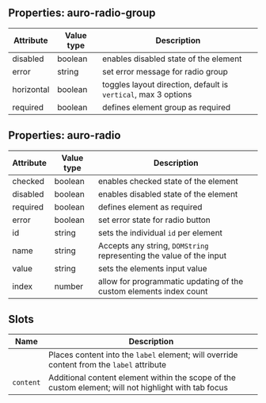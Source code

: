 ## Properties: auro-radio-group

| Attribute | Value type | Description |
|----|----|----
| disabled | boolean | enables disabled state of the element |
| error | string | set error message for radio group |
| horizontal | boolean | toggles layout direction, default is `vertical`, max 3 options |
| required | boolean | defines element group as required|

## Properties: auro-radio

| Attribute | Value type |Description |
|----|----|----
| checked | boolean | enables checked state of the element |
| disabled | boolean | enables disabled state of the element |
| required | boolean | defines element as required |
| error | boolean | set error state for radio button |
| id | string | sets the individual `id` per element |
| name | string | Accepts any string, `DOMString` representing the value of the input |
| value | string | sets the elements input value |
| index | number | allow for programmatic updating of the custom elements index count |

## Slots

| Name      | Description                                |
|-----------|--------------------------------------------|
|  | Places content into the `label` element; will override content from the `label` attribute |
| `content` | Additional content element within the scope of the custom element; will not highlight with tab focus  |

